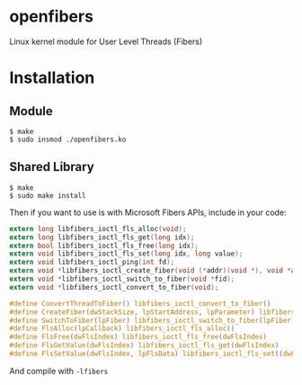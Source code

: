 # openfibers
Linux kernel module for User Level Threads (Fibers)

# Installation

## Module

```shell
$ make
$ sudo insmod ./openfibers.ko
```

## Shared Library
```shell
$ make
$ sudo make install
```

Then if you want to use is with Microsoft Fibers APIs, include in your code:
```c
extern long libfibers_ioctl_fls_alloc(void);
extern long libfibers_ioctl_fls_get(long idx);
extern bool libfibers_ioctl_fls_free(long idx);
extern void libfibers_ioctl_fls_set(long idx, long value);
extern void libfibers_ioctl_ping(int fd);
extern void *libfibers_ioctl_create_fiber(void (*addr)(void *), void *args);
extern void *libfibers_ioctl_switch_to_fiber(void *fid);
extern void *libfibers_ioctl_convert_to_fiber(void);

#define ConvertThreadToFiber() libfibers_ioctl_convert_to_fiber()
#define CreateFiber(dwStackSize, lpStartAddress, lpParameter) libfibers_ioctl_create_fiber(lpStartAddress, lpParameter)
#define SwitchToFiber(lpFiber) libfibers_ioctl_switch_to_fiber(lpFiber)
#define FlsAlloc(lpCallback) libfibers_ioctl_fls_alloc()
#define FlsFree(dwFlsIndex) libfibers_ioctl_fls_free(dwFlsIndex)
#define FlsGetValue(dwFlsIndex) libfibers_ioctl_fls_get(dwFlsIndex)
#define FlsSetValue(dwFlsIndex, lpFlsData) libfibers_ioctl_fls_set((dwFlsIndex), (long long) (lpFlsData))
```

And compile with `-lfibers`
